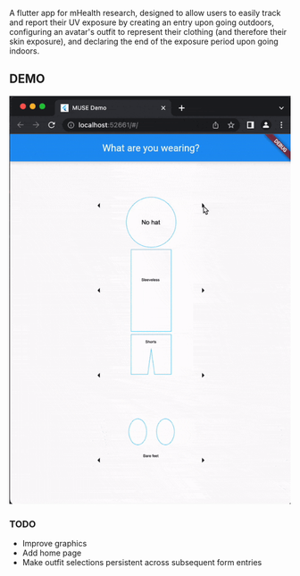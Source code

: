 A flutter app for mHealth research, designed to allow users to easily track and report their UV exposure by creating an entry upon going outdoors, configuring an avatar's outfit to represent their clothing (and therefore their skin exposure), and declaring the end of the exposure period upon going indoors.

## DEMO

![GIF Demo of app in action](demo.gif)


### TODO
- Improve graphics
- Add home page
- Make outfit selections persistent across subsequent form entries
